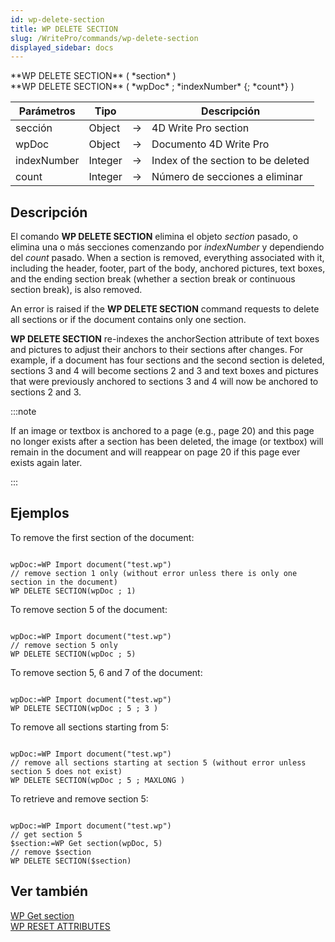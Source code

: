 ```yaml
---
id: wp-delete-section
title: WP DELETE SECTION
slug: /WritePro/commands/wp-delete-section
displayed_sidebar: docs
---
```


<!--REF #_command_.WP DELETE SECTION.Syntax-->**WP DELETE SECTION** ( *section* )<br/> **WP DELETE SECTION** ( *wpDoc* ; *indexNumber* {; *count*} )<!-- END REF-->

<!--REF #_command_.WP DELETE SECTION.Params-->

| Parámetros  | Tipo    |                             | Descripción                        |
| ----------- | ------- | --------------------------- | ---------------------------------- |
| sección     | Object  | &#8594; | 4D Write Pro section               |
| wpDoc       | Object  | &#8594; | Documento 4D Write Pro             |
| indexNumber | Integer | &#8594; | Index of the section to be deleted |
| count       | Integer | &#8594; | Número de secciones a eliminar     |

<!-- END REF-->

## Descripción

El comando **WP DELETE SECTION** <!--REF #_command_.WP DELETE SECTION.Summary-->elimina el objeto *section* pasado, o elimina una o más secciones comenzando por *indexNumber* y dependiendo del *count* pasado<!-- END REF-->. When a section is removed, everything associated with it, including the header, footer, part of the body, anchored pictures, text boxes, and the ending section break (whether a section break or continuous section break), is also removed.

An error is raised if the **WP DELETE SECTION** command requests to delete all sections or if the document contains only one section.

**WP DELETE SECTION** re-indexes the anchorSection attribute of text boxes and pictures to adjust their anchors to their sections after changes. For example, if a document has four sections and the second section is deleted, sections 3 and 4 will become sections 2 and 3 and text boxes and pictures that were previously anchored to sections 3 and 4 will now be anchored to sections 2 and 3.

:::note

If an image or textbox is anchored to a page (e.g., page 20) and this page no longer exists after a section has been deleted, the image (or textbox) will remain in the document and will reappear on page 20 if this page ever exists again later.

:::

## Ejemplos

To remove the first section of the document:

```4d

wpDoc:=WP Import document("test.wp")
// remove section 1 only (without error unless there is only one section in the document)
WP DELETE SECTION(wpDoc ; 1) 

```

To remove section 5 of the document:

```4d

wpDoc:=WP Import document("test.wp")
// remove section 5 only
WP DELETE SECTION(wpDoc ; 5)

```

To remove section 5, 6 and 7 of the document:

```4d
 
wpDoc:=WP Import document("test.wp")
WP DELETE SECTION(wpDoc ; 5 ; 3 )

```

To remove all sections starting from 5:

```4d
 
wpDoc:=WP Import document("test.wp")
// remove all sections starting at section 5 (without error unless section 5 does not exist)
WP DELETE SECTION(wpDoc ; 5 ; MAXLONG )

```

To retrieve and remove section 5:

```4d
 
wpDoc:=WP Import document("test.wp")
// get section 5
$section:=WP Get section(wpDoc, 5)
// remove $section
WP DELETE SECTION($section)

```

## Ver también

[WP Get section](../commands-legacy/wp-get-section.md)\
[WP RESET ATTRIBUTES](wp-reset-attributes.md)
